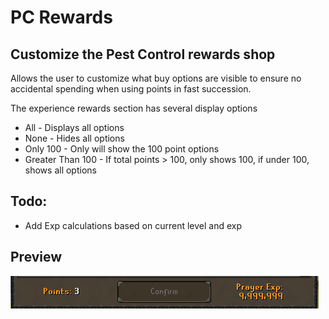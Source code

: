 # PC Rewards
## Customize the Pest Control rewards shop

Allows the user to customize what buy options are visible to ensure no accidental spending when using points in fast succession. 

The experience rewards section has several display options
- All - Displays all options
- None - Hides all options
- Only 100 - Only will show the 100 point options
- Greater Than 100 - If total points > 100, only shows 100, if under 100, shows all options

## Todo:
- Add Exp calculations based on current level and exp

## Preview
![preview_pcrewards_update.PNG](preview_pcrewards_update.PNG)
